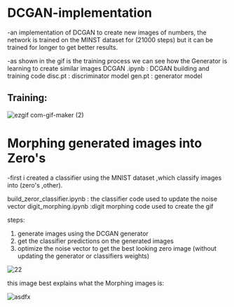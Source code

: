 # DCGAN-implementation
-an implementation of DCGAN to create new images of numbers, the network is trained on the MINST dataset for (21000 steps) but it can be trained for longer to get better results.


-as shown in the gif is the training process we can see how the Generator is learning to create similar images
DCGAN .ipynb : DCGAN building and training code
disc.pt : discriminator model
gen.pt : generator model
## Training:
![ezgif com-gif-maker (2)](https://user-images.githubusercontent.com/57813196/110002610-9f504800-7d26-11eb-9b7f-c37e849b32ab.gif)

# Morphing generated images into Zero's
-first i created a classifier using the MNIST dataset ,which classify images into (zero's ,other).

build_zeror_classifier.ipynb : the classifier code used to update the noise vector
digit_morphing.ipynb :digit morphing code used to create the gif

steps: 
1. generate images using the DCGAN generator 
2. get the classifier predictions on the generated images
3. optimize the noise vector to get the best looking zero image (without updating the generator or classifiers weights)


![22](https://user-images.githubusercontent.com/57813196/110349506-d5057180-8043-11eb-89ad-aa5e793f7f63.gif)

this image best explains what the Morphing images is:

![asdfx](https://user-images.githubusercontent.com/57813196/110352590-29f6b700-8047-11eb-9472-3e15c94955dd.PNG)


